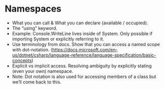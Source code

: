 # Namespaces
- What you can call \& What you can declare (available / occupied).
- The “using” keyword.
- Example: Console.WriteLine lives inside of System. Only possible if importing System or explicitly referring to it.
- Use terminology from docs. Show that you can access a named scope with dot-notation. (https://docs.microsoft.com/en-us/dotnet/csharp/language-reference/language-specification/basic-concepts)
- Explicit vs implicit access. Resolving ambiguity by explicitly stating (even your own) namespace.
- Note: Dot notation is also used for accessing members of a class but we’ll come back to this.
